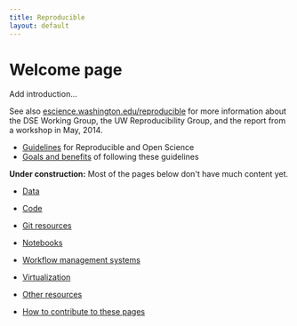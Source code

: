 ```yaml
---
title: Reproducible
layout: default
---
```


# Welcome page

Add introduction...

See also 
[escience.washington.edu/reproducible](http://escience.washington.edu/reproducible)
for more information about the DSE Working Group, the UW Reproducibility
Group, and the report from a workshop in May, 2014.

 - [Guidelines](guidelines.html) for Reproducible and Open Science
 - [Goals and benefits](goals.html) of following these guidelines

**Under construction:** Most of the pages below don't have much content yet.

 - [Data](data.html)
 - [Code](code.html)
 - [Git resources](git.html)
 - [Notebooks](notebooks.html) 
 - [Workflow management systems](workflow.html)
 - [Virtualization](virtualization.html)
 - [Other resources](resources.html)

 - [How to contribute to these pages](howto.html)
